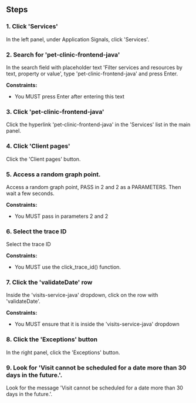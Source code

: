 ## Steps

### 1. Click 'Services'

In the left panel, under Application Signals, click 'Services'.

### 2. Search for 'pet-clinic-frontend-java'

In the search field with placeholder text 'Filter services and resources by text, property or value', type 'pet-clinic-frontend-java' and press Enter.

**Constraints:**
- You MUST press Enter after entering this text

### 3. Click 'pet-clinic-frontend-java'

Click the hyperlink 'pet-clinic-frontend-java' in the 'Services' list in the main panel.

### 4. Click 'Client pages'

Click the 'Client pages' button.

### 5. Access a random graph point.

Access a random graph point, PASS in 2 and 2 as a PARAMETERS. Then wait a few seconds.

**Constraints:**
- You MUST pass in parameters 2 and 2

### 6. Select the trace ID

Select the trace ID

**Constraints:**
- You MUST use the click_trace_id() function.

### 7. Click the 'validateDate' row
Inside the 'visits-service-java' dropdown, click on the row with 'validateDate'. 

**Constraints:**
- You MUST ensure that it is inside the 'visits-service-java' dropdown

### 8. Click the 'Exceptions' button

In the right panel, click the 'Exceptions' button.

### 9. Look for 'Visit cannot be scheduled for a date more than 30 days in the future.'.

Look for the message 'Visit cannot be scheduled for a date more than 30 days in the future.'.
